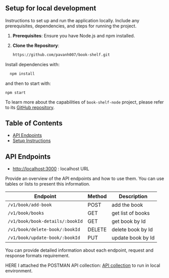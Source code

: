 ## Setup for local development
Instructions to set up and run the application locally. Include any prerequisites, dependencies, and steps for running the project.

1. **Prerequisites**: Ensure you have Node.js and npm installed.

2. **Clone the Repository**:
   ```bash
   https://github.com/pavanh007/book-shelf.git
   ```
   
Install dependencies with:

```bash
  npm install
```

and then to start with:

```
npm start
```


To learn more about the capabilities of `book-shelf-node` project, please refer to its [GitHub repository](https://github.com/pavanh007/book-shelf).


## Table of Contents

- [API Endpoints](#api-endpoints)
- [Setup Instructions](#setup-instructions)

## API Endpoints

 - [http://localhost:3000](#api-endpoints) : localhost URL

Provide an overview of the API endpoints and how to use them. You can use tables or lists to present this information.

| Endpoint               | Method | Description       |
|------------------------|--------|-------------------|
| `/v1/book/add-book`       | POST   | add the book      |
| `/v1/book/books`       | GET    | get list of books | 
| `/v1/book/book-details/:bookId`   | GET    | get book by Id    |
| `/v1/book/delete-book/:bookId`   | DELETE | delete book by Id |
| `/v1/book/update-book/:bookId`   | PUT    | update book by Id |

You can provide detailed information about each endpoint, request and response formats requirement.

HERE I attached the POSTMAN API collection:   [API collection](#https://github.com/pavanh007/book-shelf/blob/main/bookShelf.postman_collection.json) to run in local environment. 

